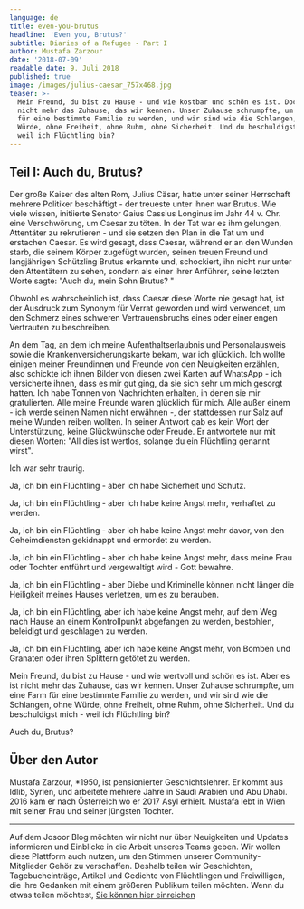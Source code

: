 ```yaml
---
language: de
title: even-you-brutus
headline: 'Even you, Brutus?'
subtitle: Diaries of a Refugee - Part I
author: Mustafa Zarzour
date: '2018-07-09'
readable_date: 9. Juli 2018
published: true
image: /images/julius-caesar_757x468.jpg
teaser: >-
  Mein Freund, du bist zu Hause - und wie kostbar und schön es ist. Doch es ist
  nicht mehr das Zuhause, das wir kennen. Unser Zuhause schrumpfte, um eine Farm
  für eine bestimmte Familie zu werden, und wir sind wie die Schlangen, ohne
  Würde, ohne Freiheit, ohne Ruhm, ohne Sicherheit. Und du beschuldigst mich -
  weil ich Flüchtling bin?
---
```

## Teil I: Auch du, Brutus?

Der große Kaiser des alten Rom, Julius Cäsar, hatte unter seiner Herrschaft mehrere Politiker beschäftigt - der treueste unter ihnen war Brutus. Wie viele wissen, initiierte Senator Gaius Cassius Longinus im Jahr 44 v. Chr. eine Verschwörung, um Caesar zu töten. In der Tat war es ihm gelungen, Attentäter zu rekrutieren - und sie setzen den Plan in die Tat um und erstachen Caesar. Es wird gesagt, dass Caesar, während er an den Wunden starb, die seinem Körper zugefügt wurden, seinen treuen Freund und langjährigen Schützling Brutus erkannte und, schockiert, ihn nicht nur unter den Attentätern zu sehen, sondern als einer ihrer Anführer, seine letzten Worte sagte: "Auch du, mein Sohn Brutus? "

Obwohl es wahrscheinlich ist, dass Caesar diese Worte nie gesagt hat, ist der Ausdruck zum Synonym für Verrat geworden und wird verwendet, um den Schmerz eines schweren Vertrauensbruchs eines oder einer engen Vertrauten zu beschreiben.

An dem Tag, an dem ich meine Aufenthaltserlaubnis und Personalausweis sowie die Krankenversicherungskarte bekam, war ich glücklich. Ich wollte einigen meiner Freundinnen und Freunde von den Neuigkeiten erzählen, also schickte ich ihnen Bilder von diesen zwei Karten auf WhatsApp - ich versicherte ihnen, dass es mir gut ging, da sie sich sehr um mich gesorgt hatten. Ich habe Tonnen von Nachrichten erhalten, in denen sie mir gratulierten. Alle meine Freunde waren glücklich für mich. Alle außer einem - ich werde seinen Namen nicht erwähnen -, der stattdessen nur Salz auf meine Wunden reiben wollten. In seiner Antwort gab es kein Wort der Unterstützung, keine Glückwünsche oder Freude. Er antwortete nur mit diesen Worten: "All dies ist wertlos, solange du ein Flüchtling genannt wirst".

Ich war sehr traurig.

Ja, ich bin ein Flüchtling - aber ich habe Sicherheit und Schutz.

Ja, ich bin ein Flüchtling - aber ich habe keine Angst mehr, verhaftet zu werden.

Ja, ich bin ein Flüchtling - aber ich habe keine Angst mehr davor, von den Geheimdiensten gekidnappt und ermordet zu werden.

Ja, ich bin ein Flüchtling - aber ich habe keine Angst mehr, dass meine Frau oder Tochter entführt und vergewaltigt wird - Gott bewahre.

Ja, ich bin ein Flüchtling - aber Diebe und Kriminelle können nicht länger die Heiligkeit meines Hauses verletzen, um es zu berauben.

Ja, ich bin ein Flüchtling, aber ich habe keine Angst mehr, auf dem Weg nach Hause an einem Kontrollpunkt abgefangen zu werden, bestohlen, beleidigt und geschlagen zu werden.

Ja, ich bin ein Flüchtling, aber ich habe keine Angst mehr, von Bomben und Granaten oder ihren Splittern getötet zu werden.

Mein Freund, du bist zu Hause - und wie wertvoll und schön es ist. Aber es ist nicht mehr das Zuhause, das wir kennen. Unser Zuhause schrumpfte, um eine Farm für eine bestimmte Familie zu werden, und wir sind wie die Schlangen, ohne Würde, ohne Freiheit, ohne Ruhm, ohne Sicherheit. Und du beschuldigst mich - weil ich Flüchtling bin?

Auch du, Brutus?

## Über den Autor

Mustafa Zarzour, *1950, ist pensionierter Geschichtslehrer. Er kommt aus Idlib, Syrien, und arbeitete mehrere Jahre in Saudi Arabien und Abu Dhabi. 2016 kam er nach Österreich wo er 2017 Asyl erhielt. Mustafa lebt in Wien mit seiner Frau und seiner jüngsten Tochter. 

- - -

Auf dem Josoor Blog möchten wir nicht nur über Neuigkeiten und Updates informieren und Einblicke in die Arbeit unseres Teams geben. Wir wollen diese Plattform auch nutzen, um den Stimmen unserer Community-Mitglieder Gehör zu verschaffen. Deshalb teilen wir Geschichten, Tagebucheinträge, Artikel und Gedichte von Flüchtlingen und Freiwilligen, die ihre Gedanken mit einem größeren Publikum teilen möchten. Wenn du etwas teilen möchtest, [Sie können hier einreichen](https://docs.google.com/forms/d/17FOZfJufEx7IvccSrDfeAwHdVXmA8JU20rbe9Dfh_Lk)
